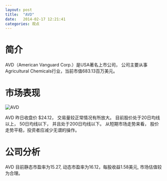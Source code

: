 ```yaml
---
layout: post
title:  "AVD"
date:   2014-02-17 12:21:41
categories: 观点
---
```


# 简介
AVD（American Vanguard Corp.）是USA著名上市公司，
公司主要从事Agricultural Chemicals行业，当前市值683.13百万美元。

# 市场表现

![AVD](http://finviz.com/chart.ashx?t=AVD&ty=c&ta=1&p=d&s=l)

AVD 昨日收盘价 $24.12，
交易量较正常情况有所放大。
目前股价处于20日均线以上，
50日均线以下，
并且处于200日均线以下。
从短期市场走势来看，
股价走势平稳，投资者应减少无谓的操作。

# 公司分析
AVD 目前静态市盈率为15.27, 动态市盈率为16.12，每股收益1.58美元,
市场估值较为合理。
